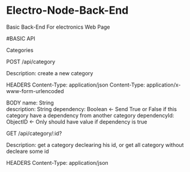 # Electro-Node-Back-End
Basic Back-End For electronics Web Page

#BASIC API
 
 Categories
 
 POST /api/category
 
  Description: create a new category
  
  HEADERS
  Content-Type: application/json
  Content-Type: application/x-www-form-urlencoded
  
  BODY
  name:            String   
  description:     String
  dependency:      Boolean      <- Send True or False if this category have a dependency from another category
  dependencyId:    ObjectID     <- Only should have value if dependency is true
  
 GET /api/category/:id?
 
 
  Description: get a category declearing his id, or get all category without decleare some id
  
  HEADERS
  Content-Type: application/json
  

